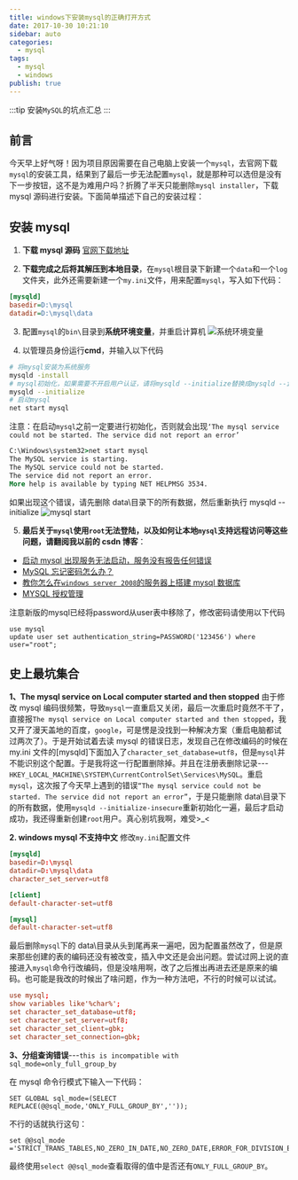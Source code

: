 ```yaml
---
title: windows下安装mysql的正确打开方式
date: 2017-10-30 10:21:10
sidebar: auto
categories:
  - mysql
tags:
  - mysql
  - windows
publish: true
---
```


:::tip
安装`MySQL`的坑点汇总
:::

## 前言

今天早上好气呀！因为项目原因需要在自己电脑上安装一个`mysql`，去官网下载`mysql`的安装工具，结果到了最后一步无法配置`mysql`，就是那种可以选但是没有下一步按钮，这不是为难用户吗？折腾了半天只能删除`mysql installer`，下载 mysql 源码进行安装。下面简单描述下自己的安装过程：

## 安装 mysql

1.  **下载 mysql 源码**
    [官网下载地址](https://dev.mysql.com/downloads/mysql/)

2.  **下载完成之后将其解压到本地目录**，在`mysql`根目录下新建一个`data`和一个`log`文件夹，此外还需要新建一个`my.ini`文件，用来配置`mysql`，写入如下代码：

```ini
[mysqld]
basedir=D:\mysql
datadir=D:\mysql\data
```

3.  配置`mysql`的`bin\`目录到**系统环境变量**，并重启计算机
![系统环境变量](http://ouizhbgin.bkt.clouddn.com/blog/2017/10/30/mysql_system_path.png)

4.  以管理员身份运行**cmd**，并输入以下代码

```bash
# 将mysql安装为系统服务
mysqld -install
# mysql初始化，如果需要不开启用户认证，请将mysqld --initialize替换成mysqld --initialize-insecure
mysqld --initialize
# 启动mysql
net start mysql
```

注意：在启动`mysql`之前一定要进行初始化，否则就会出现`‘The mysql service could not be started. The service did not report an error’`

```bat
C:\Windows\system32>net start mysql
The MySQL service is starting.
The MySQL service could not be started.
The service did not report an error.
More help is available by typing NET HELPMSG 3534.
```

如果出现这个错误，请先删除 data\目录下的所有数据，然后重新执行 mysqld --initialize
![mysql start](http://ouizhbgin.bkt.clouddn.com/blog/2017/10/30/mysql_start.png)

5.  **最后关于`mysql`使用`root`无法登陆，以及如何让本地`mysql`支持远程访问等这些问题，请翻阅我以前的 csdn 博客**：

- [启动 mysql 出现服务无法启动，服务没有报告任何错误](http://blog.csdn.net/u014374031/article/details/54586638)
- [MySQL 忘记密码怎么办？](http://blog.csdn.net/u014374031/article/details/51134794)
- [教你怎么在`windows server 2008`的服务器上搭建 mysql 数据库](http://blog.csdn.net/u014374031/article/details/49253135)
- [MYSQL 授权管理](http://blog.csdn.net/u014374031/article/details/45484105)

注意新版的mysql已经将password从user表中移除了，修改密码请使用以下代码
```shell
use mysql
update user set authentication_string=PASSWORD('123456') where user="root";
```

## 史上最坑集合

**1、The mysql service on Local computer started and then stopped**
由于修改 mysql 编码很频繁，导致`mysql`一直重启又关闭，最后一次重启时竟然不干了，直接报`The mysql service on Local computer started and then stopped`，我又开了漫天盖地的百度，`google`，可是愣是没找到一种解决方案（重启电脑都试过两次了）。于是开始试着去读 mysql 的错误日志，发现自己在修改编码的时候在 my.ini 文件的[mysqld]下面加入了`character_set_database=utf8`，但是`mysql`并不能识别这个配置。于是我将这一行配置删除掉。并且在注册表删除记录---`HKEY_LOCAL_MACHINE\SYSTEM\CurrentControlSet\Services\MySQL`。重启`mysql`，这次报了今天早上遇到的错误`“The mysql service could not be started. The service did not report an error”`，于是只能删除 data\目录下的所有数据，使用`mysqld --initialize-insecure`重新初始化一遍，最后才启动成功，我还得重新创建`root`用户。真心别坑我啊，难受>\_<

**2. windows mysql 不支持中文**
修改`my.ini`配置文件

```conf
[mysqld]
basedir=D:\mysql
datadir=D:\mysql\data
character_set_server=utf8

[client]
default-character-set=utf8

[mysql]
default-character-set=utf8
```

最后删除`mysql`下的 data\目录从头到尾再来一遍吧，因为配置虽然改了，但是原来那些创建的表的编码还没有被改变，插入中文还是会出问题。尝试过网上说的直接进入`mysql`命令行改编码，但是没啥用啊，改了之后推出再进去还是原来的编码。也可能是我改的时候出了啥问题，作为一种方法吧，不行的时候可以试试。

```conf
use mysql;
show variables like'%char%';
set character_set_database=utf8;
set character_set_server=utf8;
set character_set_client=gbk;
set character_set_connection=gbk;
```

**3、分组查询错误**---`this is incompatible with sql_mode=only_full_group_by`

在 mysql 命令行模式下输入一下代码：

```shell
SET GLOBAL sql_mode=(SELECT REPLACE(@@sql_mode,'ONLY_FULL_GROUP_BY',''));
```

不行的话就执行这句：

```shell
set @@sql_mode ='STRICT_TRANS_TABLES,NO_ZERO_IN_DATE,NO_ZERO_DATE,ERROR_FOR_DIVISION_BY_ZERO,NO_ENGINE_SUBSTITUTION';
```

最终使用`select @@sql_mode`查看取得的值中是否还有`ONLY_FULL_GROUP_BY`。
